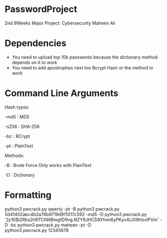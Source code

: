 # PasswordProject 
2nd 9Weeks Major Project: Cybersecurity
  Maheen Ali 

# Dependencies 
- You need to upload top 10k passwords because the dictionary method depends on it to work
- You need to add apostrophes next too Bcrypt Hash or the method to work 

# Command Line Arguments 

Hash types:

-md5 : MD5

-s256 : SHA-256

-bc : BCrypt

-pt : PlainText

Methods:

-B : Brute Force Only works with PlainText

-D : Dictionary

# Formatting 
python3 pwcrack.py qwerty -pt -B
python3 pwcrack.py 5d41402abc4b2a76b9719d911017c592 -md5 -D
python3 pwcrack.py '$2y$10$i2Rbs2hRTCf46BwgfD9vg.NZY9JHCDAYhmi6yPKyv4LiG9HzxlPVm' -D -bc
python3 pwcrack.py maheen -pt -D   
python3 pwcrack.py 12345678


